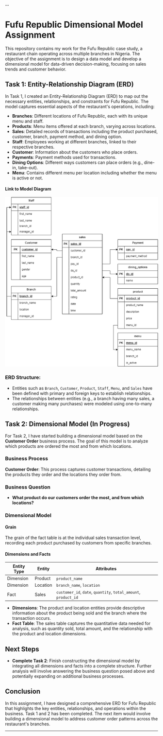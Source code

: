 --

# Fufu Republic Dimensional Model Assignment

This repository contains my work for the Fufu Republic case study, a restaurant chain operating across multiple branches in Nigeria. The objective of the assignment is to design a data model and develop a dimensional model for data-driven decision-making, focusing on sales trends and customer behavior.

## Task 1: Entity-Relationship Diagram (ERD)

In Task 1, I created an Entity-Relationship Diagram (ERD) to map out the necessary entities, relationships, and constraints for Fufu Republic. The model captures essential aspects of the restaurant's operations, including:

- **Branches**: Different locations of Fufu Republic, each with its unique menu and staff.
- **Products**: Menu items offered at each branch, varying across locations.
- **Sales**: Detailed records of transactions including the product purchased, customer, branch, payment method, and dining option.
- **Staff**: Employees working at different branches, linked to their respective branches.
- **Customer**: Information about the customers who place orders.
- **Payments**: Payment methods used for transactions.
- **Dining Options**: Different ways customers can place orders (e.g., dine-in, take-out).
- **Menu**: Contains different menu per location including whether the menu is active or not.

#### Link to Model Diagram
![Fufu Restaurant](./fufu_resturant.png)


### ERD Structure:
- Entities such as `Branch`, `Customer`, `Product`, `Staff`, `Menu`, and `Sales` have been defined with primary and foreign keys to establish relationships.
- The relationships between entities (e.g., a branch having many sales, a customer making many purchases) were modeled using one-to-many relationships.

## Task 2: Dimensional Model (In Progress)

For Task 2, I have started building a dimensional model based on the **Customer Order** business process. The goal of this model is to analyze which products are ordered the most and from which locations.

### Business Process
**Customer Order**: This process captures customer transactions, detailing the products they order and the locations they order from.

### Business Question
- **What product do our customers order the most, and from which locations?**

### Dimensional Model

#### Grain
The grain of the fact table is at the individual sales transaction level, recording each product purchased by customers from specific branches.

#### Dimensions and Facts

| Entity Type | Entity   | Attributes                                |
|-------------|----------|-------------------------------------------|
| Dimension   | Product  | `product_name`                            |
| Dimension   | Location | `branch_name`, `location`                 |
| Fact        | Sales    | `customer_id`, `date`, `quantity`, `total_amount`, `product_id` |

- **Dimensions**: The product and location entities provide descriptive information about the product being sold and the branch where the transaction occurs.
- **Fact Table**: The sales table captures the quantitative data needed for analysis, such as quantity sold, total amount, and the relationship with the product and location dimensions.

## Next Steps

- **Complete Task 2**: Finish constructing the dimensional model by integrating all dimensions and facts into a complete structure. Further analysis will involve answering the business question posed above and potentially expanding on additional business processes.

## Conclusion

In this assignment, I have designed a comprehensive ERD for Fufu Republic that highlights the key entities, relationships, and operations within the business. Task 1 and 2 has been completed. The next item would involve building a dimensional model to address customer order patterns across the restaurant's branches.

---